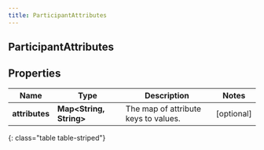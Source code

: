 ```yaml
---
title: ParticipantAttributes
---
```

## ParticipantAttributes


## Properties

| Name | Type | Description | Notes |
| ------------ | ------------- | ------------- | ------------- |
| **attributes** | <!----><!---->**Map&lt;String, String&gt;**<!----> | The map of attribute keys to values. |  [optional] |
{: class="table table-striped"}




